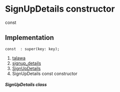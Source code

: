 
<div>

# SignUpDetails constructor

</div>


const 



## Implementation

``` language-dart
const  : super(key: key);
```







1.  [talawa](../../index.md)
2.  [signup_details](../../views_pre_auth_screens_signup_details/)
3.  [SignUpDetails](../../views_pre_auth_screens_signup_details/SignUpDetails-class.md)
4.  SignUpDetails const constructor

##### SignUpDetails class








